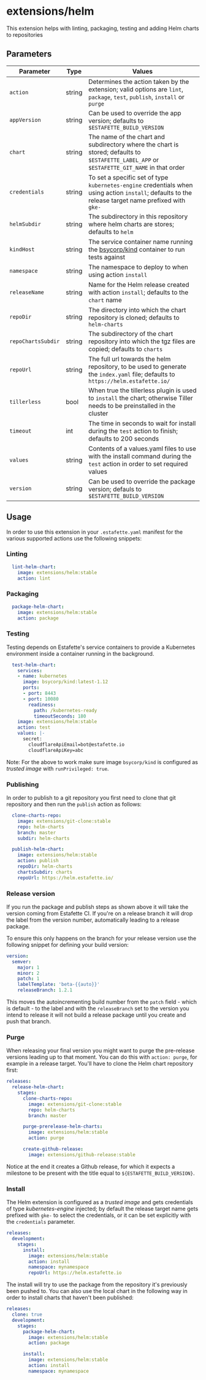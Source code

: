 # extensions/helm

This extension helps with linting, packaging, testing and adding Helm charts to repositories

## Parameters

| Parameter          | Type     | Values                                                                                                                                              |
| ------------------ | -------- | --------------------------------------------------------------------------------------------------------------------------------------------------- |
| `action`           | string   | Determines the action taken by the extension; valid options are `lint`, `package`, `test`, `publish`, `install` or `purge`                          |
| `appVersion`       | string   | Can be used to override the app version; defaults to `$ESTAFETTE_BUILD_VERSION`                                                                     |
| `chart`            | string   | The name of the chart and subdirectory where the chart is stored; defaults to `$ESTAFETTE_LABEL_APP` or `$ESTAFETTE_GIT_NAME` in that order         |
| `credentials`      | string   | To set a specific set of type `kubernetes-engine` credentials when using action `install`; defaults to the release target name prefixed with `gke-` |
| `helmSubdir`       | string   | The subdirectory in this repository where helm charts are stores; defaults to `helm`                                                                |
| `kindHost`         | string   | The service container name running the [bsycorp/kind](https://hub.docker.com/r/bsycorp/kind) container to run tests against                         |
| `namespace`        | string   | The namespace to deploy to when using action `install`                                                                                              |
| `releaseName`      | string   | Name for the Helm release created with action `install`; defaults to the `chart` name                                                               |
| `repoDir`          | string   | The directory into which the chart repository is cloned; defaults to `helm-charts`                                                                  |
| `repoChartsSubdir` | string   | The subdirectory of the chart repository into which the tgz files are copied; defaults to `charts`                                                  |
| `repoUrl`          | string   | The full url towards the helm repository, to be used to generate the `index.yaml` file; defaults to `https://helm.estafette.io/`                    |
| `tillerless`       | bool     | When true the tillerless plugin is used to `install` the chart; otherwise Tiller needs to be preinstalled in the cluster                            |
| `timeout`          | int      | The time in seconds to wait for install during the `test` action to finish; defaults to 200 seconds                                                 |
| `values`           | string   | Contents of a values.yaml files to use with the install command during the `test` action in order to set required values                            |
| `version`          | string   | Can be used to override the package version; defauls to `$ESTAFETTE_BUILD_VERSION`                                                                  |

## Usage

In order to use this extension in your `.estafette.yaml` manifest for the various supported actions use the following snippets:

### Linting

```yaml
  lint-helm-chart:
    image: extensions/helm:stable
    action: lint
```

### Packaging

```yaml
  package-helm-chart:
    image: extensions/helm:stable
    action: package
```

### Testing

Testing depends on Estafette's service containers to provide a Kubernetes environment inside a container running in the background.

```yaml
  test-helm-chart:
    services:
    - name: kubernetes
      image: bsycorp/kind:latest-1.12
      ports:
      - port: 8443
      - port: 10080
        readiness:
          path: /kubernetes-ready
          timeoutSeconds: 180
    image: extensions/helm:stable
    action: test
    values: |-
      secret:
        cloudflareApiEmail=bot@estafette.io
        cloudflareApiKey=abc
```

Note: For the above to work make sure image `bsycorp/kind` is configured as _trusted image_ with `runPrivileged: true`.

### Publishing

In order to publish to a git repository you first need to clone that git repository and then run the `publish` action as follows:

```yaml
  clone-charts-repo:
    image: extensions/git-clone:stable
    repo: helm-charts
    branch: master
    subdir: helm-charts

  publish-helm-chart:
    image: extensions/helm:stable
    action: publish
    repoDir: helm-charts
    chartsSubdir: charts
    repoUrl: https://helm.estafette.io/
```

### Release version

If you run the package and publish steps as shown above it will take the version coming from Estafette CI. If you're on a release branch it will drop the label from the version number, automatically leading to a release package.

To ensure this only happens on the branch for your release version use the following snippet for defining your build version:

```yaml
version:
  semver:
    major: 1
    minor: 2
    patch: 1
    labelTemplate: 'beta-{{auto}}'
    releaseBranch: 1.2.1
```

This moves the autoincrementing build number from the `patch` field - which is default - to the label and with the `releaseBranch` set to the version you intend to release it will not build a release package until you create and push that branch.

### Purge

When releasing your final version you might want to purge the pre-release versions leading up to that moment. You can do this with `action: purge`, for example in a release target. You'll have to clone the Helm chart repository first:

```yaml
releases:
  release-helm-chart:
    stages:
      clone-charts-repo:
        image: extensions/git-clone:stable
        repo: helm-charts
        branch: master

      purge-prerelease-helm-charts:
        image: extensions/helm:stable
        action: purge

      create-github-release:
        image: extensions/github-release:stable
```

Notice at the end it creates a Github release, for which it expects a milestone to be present with the title equal to `${ESTAFETTE_BUILD_VERSION}`.

### Install

The Helm extension is configured as a _trusted image_ and gets credentials of type _kubernetes-engine_ injected; by default the release target name gets prefixed with `gke-` to select the credentials, or it can be set explicitly with the `credentials` parameter.

```yaml
releases:
  development:
    stages:
      install:
        image: extensions/helm:stable
        action: install
        namespace: mynamespace
        repoUrl: https://helm.estafette.io
```

The install will try to use the package from the repository it's previously been pushed to. You can also use the local chart in the following way in order to install charts that haven't been published:

```yaml
releases:
  clone: true
  development:
    stages:
      package-helm-chart:
        image: extensions/helm:stable
        action: package

      install:
        image: extensions/helm:stable
        action: install
        namespace: mynamespace
```